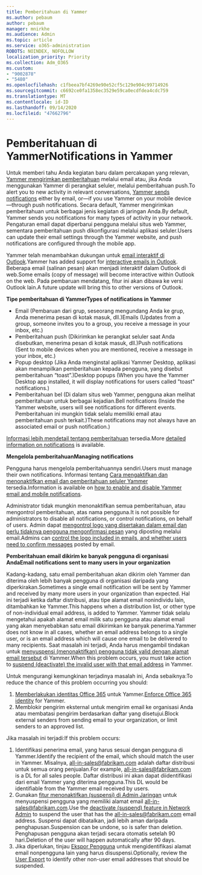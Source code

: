 ```yaml
---
title: Pemberitahuan di Yammer
ms.author: pebaum
author: pebaum
manager: mnirkhe
ms.audience: Admin
ms.topic: article
ms.service: o365-administration
ROBOTS: NOINDEX, NOFOLLOW
localization_priority: Priority
ms.collection: Adm_O365
ms.custom:
- "9002878"
- "5480"
ms.openlocfilehash: c1fbeea7bf4269e90e52cf5c129e904c99714926
ms.sourcegitcommit: c6692ce0fa1358ec3529e59ca0ecdfdea4cdc759
ms.translationtype: MT
ms.contentlocale: id-ID
ms.lasthandoff: 09/14/2020
ms.locfileid: "47662796"
---
```

# <a name="notifications-in-yammer"></a><span data-ttu-id="7e212-102">Pemberitahuan di Yammer</span><span class="sxs-lookup"><span data-stu-id="7e212-102">Notifications in Yammer</span></span>

<span data-ttu-id="7e212-103">Untuk memberi tahu Anda kegiatan baru dalam percakapan yang relevan, [Yammer mengirimkan pemberitahuan](https://support.microsoft.com/en-gb/office/enable-or-disable-yammer-email-and-phone-notifications-93e530e0-189f-4768-8f28-7683d48cc996) melalui email atau, jika Anda menggunakan Yammer di perangkat seluler, melalui pemberitahuan push.</span><span class="sxs-lookup"><span data-stu-id="7e212-103">To alert you to new activity in relevant conversations, [Yammer sends notifications](https://support.microsoft.com/en-gb/office/enable-or-disable-yammer-email-and-phone-notifications-93e530e0-189f-4768-8f28-7683d48cc996) either by email, or—if you use Yammer on your mobile device—through push notifications.</span></span> <span data-ttu-id="7e212-104">Secara default, Yammer mengirimkan pemberitahuan untuk berbagai jenis kegiatan di jaringan Anda.</span><span class="sxs-lookup"><span data-stu-id="7e212-104">By default, Yammer sends you notifications for many types of activity in your network.</span></span> <span data-ttu-id="7e212-105">Pengaturan email dapat diperbarui pengguna melalui situs web Yammer, sementara pemberitahuan push dikonfigurasi melalui aplikasi seluler.</span><span class="sxs-lookup"><span data-stu-id="7e212-105">Users can update their email settings through the Yammer website, and push notifications are configured through the mobile app.</span></span> 

<span data-ttu-id="7e212-106">Yammer telah menambahkan dukungan untuk [email interaktif di Outlook](https://techcommunity.microsoft.com/t5/outlook-blog/interactive-yammer-emails-in-outlook-on-the-web-are-here/ba-p/1209420).</span><span class="sxs-lookup"><span data-stu-id="7e212-106">Yammer has added support for [interactive emails in Outlook](https://techcommunity.microsoft.com/t5/outlook-blog/interactive-yammer-emails-in-outlook-on-the-web-are-here/ba-p/1209420).</span></span> <span data-ttu-id="7e212-107">Beberapa email (salinan pesan) akan menjadi interaktif dalam Outlook di web.</span><span class="sxs-lookup"><span data-stu-id="7e212-107">Some emails (copy of message) will become interactive within Outlook on the web.</span></span> <span data-ttu-id="7e212-108">Pada pembaruan mendatang, fitur ini akan dibawa ke versi Outlook lain.</span><span class="sxs-lookup"><span data-stu-id="7e212-108">A future update will bring this to other versions of Outlook.</span></span>

<span data-ttu-id="7e212-109">**Tipe pemberitahuan di Yammer**</span><span class="sxs-lookup"><span data-stu-id="7e212-109">**Types of notifications in Yammer**</span></span>

- <span data-ttu-id="7e212-110">Email (Pembaruan dari grup, seseorang mengundang Anda ke grup, Anda menerima pesan di kotak masuk, dll.)</span><span class="sxs-lookup"><span data-stu-id="7e212-110">Emails (Updates from a group, someone invites you to a group, you receive a message in your inbox, etc.)</span></span>
- <span data-ttu-id="7e212-111">Pemberitahuan push (Dikirimkan ke perangkat seluler saat Anda disebutkan, menerima pesan di kotak masuk, dll.)</span><span class="sxs-lookup"><span data-stu-id="7e212-111">Push notifications (Sent to mobile devices when you are mentioned, receive a message in your inbox, etc.)</span></span>
- <span data-ttu-id="7e212-112">Popup desktop (Jika Anda menginstal aplikasi Yammer Desktop, aplikasi akan menampilkan pemberitahuan kepada pengguna, yang disebut pemberitahuan “toast”.)</span><span class="sxs-lookup"><span data-stu-id="7e212-112">Desktop popups (When you have the Yammer Desktop app installed, it will display notifications for users called "toast" notifications.)</span></span>
- <span data-ttu-id="7e212-113">Pemberitahuan bel (Di dalam situs web Yammer, pengguna akan melihat pemberitahuan untuk berbagai kejadian.</span><span class="sxs-lookup"><span data-stu-id="7e212-113">Bell notifications (Inside the Yammer website, users will see notifications for different events.</span></span> <span data-ttu-id="7e212-114">Pemberitahuan ini mungkin tidak selalu memiliki email atau pemberitahuan push terkait.)</span><span class="sxs-lookup"><span data-stu-id="7e212-114">These notifications may not always have an associated email or push notification.)</span></span>

<span data-ttu-id="7e212-115">[Informasi lebih mendetail tentang pemberitahuan](https://support.microsoft.com/en-gb/office/enable-or-disable-yammer-email-and-phone-notifications-93e530e0-189f-4768-8f28-7683d48cc996) tersedia.</span><span class="sxs-lookup"><span data-stu-id="7e212-115">More [detailed information on notifications](https://support.microsoft.com/en-gb/office/enable-or-disable-yammer-email-and-phone-notifications-93e530e0-189f-4768-8f28-7683d48cc996) is available.</span></span>

<span data-ttu-id="7e212-116">**Mengelola pemberitahuan**</span><span class="sxs-lookup"><span data-stu-id="7e212-116">**Managing notifications**</span></span>

<span data-ttu-id="7e212-117">Pengguna harus mengelola pemberitahuannya sendiri.</span><span class="sxs-lookup"><span data-stu-id="7e212-117">Users must manage their own notifications.</span></span> <span data-ttu-id="7e212-118">Informasi tentang [Cara mengaktifkan dan menonaktifkan email dan pemberitahuan seluler Yammer](https://support.microsoft.com/en-gb/office/enable-or-disable-yammer-email-and-phone-notifications-93e530e0-189f-4768-8f28-7683d48cc996) tersedia.</span><span class="sxs-lookup"><span data-stu-id="7e212-118">Information is available on [how to enable and disable Yammer email and mobile notifications](https://support.microsoft.com/en-gb/office/enable-or-disable-yammer-email-and-phone-notifications-93e530e0-189f-4768-8f28-7683d48cc996).</span></span> 

<span data-ttu-id="7e212-119">Administrator tidak mungkin menonaktifkan semua pemberitahuan, atau mengontrol pemberitahuan, atas nama pengguna.</span><span class="sxs-lookup"><span data-stu-id="7e212-119">It is not possible for administrators to disable all notifications, or control notifications, on behalf of users.</span></span> <span data-ttu-id="7e212-120">Admin dapat [mengontrol logo yang disertakan dalam email dan perlu tidaknya pengguna mengonfirmasi pesan](https://docs.microsoft.com/yammer/configure-your-yammer-network/configure-email-and-yammer) yang diposting melalui email.</span><span class="sxs-lookup"><span data-stu-id="7e212-120">Admins can [control the logo included in emails, and whether users need to confirm messages](https://docs.microsoft.com/yammer/configure-your-yammer-network/configure-email-and-yammer) posted by email.</span></span>

<span data-ttu-id="7e212-121">**Pemberitahuan email dikirim ke banyak pengguna di organisasi Anda**</span><span class="sxs-lookup"><span data-stu-id="7e212-121">**Email notifications sent to many users in your organization**</span></span>

<span data-ttu-id="7e212-122">Kadang-kadang, satu email pemberitahuan akan dikirim oleh Yammer dan diterima oleh lebih banyak pengguna di organisasi daripada yang diperkirakan.</span><span class="sxs-lookup"><span data-stu-id="7e212-122">Sometimes a single email notification will be sent by Yammer and received by many more users in your organization than expected.</span></span> <span data-ttu-id="7e212-123">Hal ini terjadi ketika daftar distribusi, atau tipe alamat email nonindividu lain, ditambahkan ke Yammer.</span><span class="sxs-lookup"><span data-stu-id="7e212-123">This happens when a distribution list, or other type of non-individual email address, is added to Yammer.</span></span> <span data-ttu-id="7e212-124">Yammer tidak selalu mengetahui apakah alamat email milik satu pengguna atau alamat email yang akan menyebabkan satu email dikirimkan ke banyak penerima.</span><span class="sxs-lookup"><span data-stu-id="7e212-124">Yammer does not know in all cases, whether an email address belongs to a single user, or is an email address which will cause one email to be delivered to many recipients.</span></span> <span data-ttu-id="7e212-125">Saat masalah ini terjadi, Anda harus mengambil tindakan untuk [menyuspensi (menonaktifkan) pengguna tidak valid dengan alamat email tersebut](https://docs.microsoft.com/yammer/manage-yammer-users/add-block-or-remove-users#remove-users) di Yammer.</span><span class="sxs-lookup"><span data-stu-id="7e212-125">When this problem occurs, you must take action to [suspend (deactivate) the invalid user with that email address](https://docs.microsoft.com/yammer/manage-yammer-users/add-block-or-remove-users#remove-users) in Yammer.</span></span> 

<span data-ttu-id="7e212-126">Untuk mengurangi kemungkinan terjadinya masalah ini, Anda sebaiknya:</span><span class="sxs-lookup"><span data-stu-id="7e212-126">To reduce the chance of this problem occurring you should:</span></span>

1. <span data-ttu-id="7e212-127">[Memberlakukan identitas Office 365](https://docs.microsoft.com/yammer/configure-your-yammer-network/enforce-office-365-identity) untuk Yammer.</span><span class="sxs-lookup"><span data-stu-id="7e212-127">[Enforce Office 365 identity](https://docs.microsoft.com/yammer/configure-your-yammer-network/enforce-office-365-identity) for Yammer.</span></span>
2. <span data-ttu-id="7e212-128">Memblokir pengirim eksternal untuk mengirim email ke organisasi Anda atau membatasi pengirim berdasarkan daftar yang disetujui.</span><span class="sxs-lookup"><span data-stu-id="7e212-128">Block external senders from sending email to your organization, or limit senders to an approved list.</span></span>

<span data-ttu-id="7e212-129">Jika masalah ini terjadi:</span><span class="sxs-lookup"><span data-stu-id="7e212-129">If this problem occurs:</span></span>

1. <span data-ttu-id="7e212-130">Identifikasi penerima email, yang harus sesuai dengan pengguna di Yammer.</span><span class="sxs-lookup"><span data-stu-id="7e212-130">Identify the recipient of the email, which should match the user in Yammer.</span></span> <span data-ttu-id="7e212-131">Misalnya, all-in-sales@fabrikam.com adalah daftar distribusi untuk semua orang penjualan.</span><span class="sxs-lookup"><span data-stu-id="7e212-131">For example, all-in-sales@fabrikam.com is a DL for all sales people.</span></span> <span data-ttu-id="7e212-132">Daftar distribusi ini akan dapat diidentifikasi dari email Yammer yang diterima pengguna.</span><span class="sxs-lookup"><span data-stu-id="7e212-132">This DL would be identifiable from the Yammer email received by users.</span></span>
2. <span data-ttu-id="7e212-133">Gunakan [fitur menonaktifkan (suspensi) di Admin Jaringan](https://docs.microsoft.com/yammer/manage-yammer-users/add-block-or-remove-users#remove-users) untuk menyuspensi pengguna yang memiliki alamat email all-in-sales@fabrikam.com.</span><span class="sxs-lookup"><span data-stu-id="7e212-133">Use the [deactivate (suspend) feature in Network Admin](https://docs.microsoft.com/yammer/manage-yammer-users/add-block-or-remove-users#remove-users) to suspend the user that has the all-in-sales@fabrikam.com email address.</span></span> <span data-ttu-id="7e212-134">Suspensi dapat dibatalkan, jadi lebih aman daripada penghapusan.</span><span class="sxs-lookup"><span data-stu-id="7e212-134">Suspension can be undone, so is safer than deletion.</span></span> <span data-ttu-id="7e212-135">Penghapusan pengguna akan terjadi secara otomatis setelah 90 hari.</span><span class="sxs-lookup"><span data-stu-id="7e212-135">Deletion of the user will happen automatically after 90 days.</span></span>
3. <span data-ttu-id="7e212-136">Jika diperlukan, tinjau [Ekspor Pengguna](https://docs.microsoft.com/yammer/manage-security-and-compliance/export-yammer-enterprise-data#ExportUsers) untuk mengidentifikasi alamat email nonpengguna lain yang harus disuspensi.</span><span class="sxs-lookup"><span data-stu-id="7e212-136">Optionally, review the [User Export](https://docs.microsoft.com/yammer/manage-security-and-compliance/export-yammer-enterprise-data#ExportUsers) to identify other non-user email addresses that should be suspended.</span></span>

